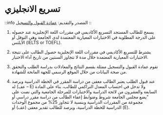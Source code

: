 # تسريع الانجليزي


::info 
المصدر والتقديم: [عمادة القبول والتسجيل](https://uq.sa/uVunmT)
::

1. يسمح للطالب المستجد التسريع الأكاديمي في مقررات اللغة الإنجليزية عند حصوله على الدرجة المطلوبة في الاختبارات المعيارية المعتمدة لدى الجامعة وهي التوفل أو الآيلتس (IELTS or TOEFL).

2. يشترط للتسريع الأكاديمي في مقررات اللغة الإنجليزية حصول الطالب على نتيجة الاختبارات المعيارية المعتمدة خلال مدة لا تتجاوز السنتين من تاريخ آداء الاختبار.

3. تقوم عمادة القبول والتسجيل ممثلة بقسم النتائج والمعادلات بدراسة الطلب والتحقق من صحة البيانات من خلال الموقع الرسمي للجهة المانحة للشهادة.

4. عند قبول الطلب يعتبر الطالب معفى من دراسة المقرر في الخطة الدراسية ويرصد له (عف – E) ولا تدخل في احتساب المعدل التراكمي للطالب، بناء على المادة السابعة والعشرون من لائحة الدراسة والاختبارات للمرحلة الجامعية والتي نصت على "يضع مجلس الجامعة شروط وضوابط إعفاء الطالب من دراسة مقرر دراسي أو مجموعة من المقررات الدراسية وبنسبة لا تتجاوز 25% من مجموع الوحدات الدراسية للخطة الدراسية، ويرصد للطالب تقدير معفى (عف) أو (E).
